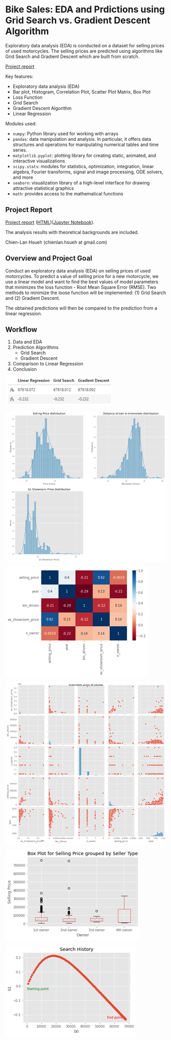 # Bike Sales: EDA and Prdictions using Grid Search vs. Gradient Descent Algorithm

Exploratory data analysis (EDA) is conducted on a dataset for selling prices of used motorcycles. The selling prices are predicted using algorithms like Grid Search and Gradient Descent which are built from scratch.

[Project report](https://htmlpreview.github.io/?https://raw.githubusercontent.com/chsueh2/Grid_Search_GD/main/BikeSales_EDA_GridSearch_GD.html)

Key features:

- Exploratory data analysis (EDA)
- Bar plot, Histogram, Correlation Plot, Scatter Plot Matrix, Box Plot
- Loss Function
- Grid Search
- Gradient Descent Algorithm
- Linear Regression

Modules used:

- `numpy`: Python library used for working with arrays
- `pandas`: data manipulation and analysis. In particular, it offers data structures and operations for manipulating numerical tables and time series.
- `matplotlib.pyplot`: plotting library for creating static, animated, and interactive visualizations
- `scipy.stats`: modules for statistics, optimization, integration, linear algebra, Fourier transforms, signal and image processing, ODE solvers, and more
- `seaborn`: visualization library of a high-level interface for drawing attractive statistical graphics
- `math`: provides access to the mathematical functions

## Project Report

[Project report](https://htmlpreview.github.io/?https://raw.githubusercontent.com/chsueh2/Grid_Search_GD/main/BikeSales_EDA_GridSearch_GD.html) ([HTML](./BikeSales_EDA_GridSearch_GD.html))([Jupyter Notebook](./BikeSales_EDA_GridSearch_GD.ipynb)).

The analysis results with theoretical backgrounds are included.

Chien-Lan Hsueh (chienlan.hsueh at gmail.com)

## Overview and Project Goal

Conduct an exploratory data analysis (EDA) on selling prices of used motorcycles. To predict a value of selling price for a new motorcycle, we use a linear model and want to find the best values of model parameters that minimizes the loss function - Root Mean Square Error (RMSE). Two methods to minimize the loose function will be implemented: (1) Grid Search and (2) Gradient Descent.

The obtained predictions will then be compared to the prediction from a linear regression.

## Workflow

1. Data and EDA
1. Prediction Algorithms
   - Grid Search
   - Gradient Descent
1. Comparison to Linear Regression
1. Conclusion

![](./images/model_comparison.png)

![](./images/image1.png)

![](./images/image2.png)

![](./images/image3.png)

![](./images/image4.png)

![](./image5.png)

